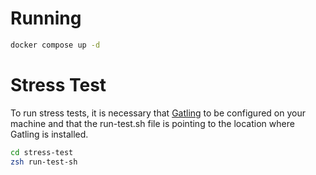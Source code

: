 # Running

```zsh
docker compose up -d
```

# Stress Test

To run stress tests, it is necessary that [Gatling](https://gatling.io/open-source/) to be configured on your machine and that the run-test.sh file is pointing to the location where Gatling is installed.

```zsh
cd stress-test
zsh run-test-sh
```